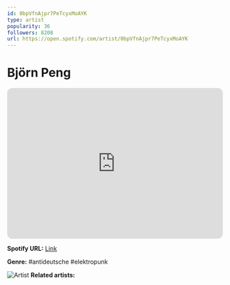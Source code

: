```yaml
---
id: 0bpVfnAjpr7PeTcyxMoAYK
type: artist
popularity: 36
followers: 8208
url: https://open.spotify.com/artist/0bpVfnAjpr7PeTcyxMoAYK
---
```

# Björn Peng

<iframe style="border-radius:12px" src="https://open.spotify.com/embed/artist/0bpVfnAjpr7PeTcyxMoAYK" width="100%" height="352" frameBorder="0" allowfullscreen="" allow="autoplay; clipboard-write; encrypted-media; fullscreen; picture-in-picture" loading="lazy"></iframe>

**Spotify URL:** [Link](https://open.spotify.com/artist/0bpVfnAjpr7PeTcyxMoAYK)

**Genre:**  #antideutsche #elektropunk

![Artist](https://i.scdn.co/image/ab6761610000e5eb4c5edf7a5b833226983a225b)
**Related artists:**

